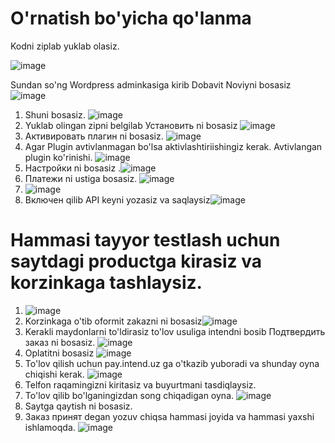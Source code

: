 
# O'rnatish bo'yicha qo'lanma

Kodni ziplab yuklab olasiz.

![image](https://user-images.githubusercontent.com/39323182/170641987-bd6f938e-8bda-4977-9682-2743b151f5b7.png)


Sundan so'ng Wordpress adminkasiga kirib Dobavit Noviyni bosasiz
![image](https://user-images.githubusercontent.com/39323182/170642120-b04406b1-bef2-4c8e-855b-e329b54fbc69.png)

1. Shuni bosasiz. ![image](https://user-images.githubusercontent.com/39323182/170642202-b5cc1aba-bc6b-4efd-994a-a70cfde763c7.png)
2. Yuklab olingan zipni belgilab Установить ni bosasiz ![image](https://user-images.githubusercontent.com/39323182/170642341-9534bf38-65e6-4257-8707-35765c64b17a.png)
3. Активировать плагин ni bosasiz. ![image](https://user-images.githubusercontent.com/39323182/170642502-ecc62aec-68d7-4b94-ac99-115b7094452f.png)
4. Agar Plugin avtivlanmagan bo'lsa aktivlashtiriishingiz kerak. Avtivlangan plugin ko'rinishi. ![image](https://user-images.githubusercontent.com/39323182/170642659-1f589ed6-04a2-4b87-b691-c5b88fa9aa0c.png)
5. Настройки ni bosasiz .![image](https://user-images.githubusercontent.com/39323182/170642857-09437dd6-da2f-42d1-bfd0-36c21e2b36be.png)
6. Платежи ni ustiga bosasiz. ![image](https://user-images.githubusercontent.com/39323182/170643244-cd09f1a4-21aa-4af2-981c-cb04cd9eff35.png)
7. ![image](https://user-images.githubusercontent.com/39323182/170643317-45da06c8-ed4d-4abf-99ec-62fbd9f96fc0.png)
8. Включен qilib API keyni yozasiz va saqlaysiz![image](https://user-images.githubusercontent.com/39323182/170643649-f9ebbe69-a2b7-4cf7-b2c5-2d2a4d79d97d.png)

# Hammasi tayyor testlash uchun saytdagi productga kirasiz va korzinkaga tashlaysiz. 
1. ![image](https://user-images.githubusercontent.com/39323182/170644702-9d39c922-65cf-49d8-a451-5e9dc14bdbad.png)
2. Korzinkaga o'tib oformit zakazni ni bosasiz![image](https://user-images.githubusercontent.com/39323182/170645182-39966361-8129-4d32-96f2-9c261c38488a.png)
3. Kerakli maydonlarni to'ldirasiz to'lov usuliga intendni bosib Подтвердить заказ ni bosasiz. ![image](https://user-images.githubusercontent.com/39323182/170645372-7eaa16b9-9810-43b4-ae1e-74237a7be659.png)
4. Oplatitni bosasiz ![image](https://user-images.githubusercontent.com/39323182/170645596-6dff1ec7-eac0-4592-89f9-cf81429b287c.png)
5. To'lov qilish uchun pay.intend.uz ga o'tkazib yuboradi va shunday oyna chiqishi kerak. ![image](https://user-images.githubusercontent.com/39323182/170645629-c060dd9b-1fc6-4b8a-99c7-113b0426f524.png)
6. Telfon raqamingizni kiritasiz va buyurtmani tasdiqlaysiz. 
7. To'lov qilib bo'lganingizdan song chiqadigan oyna. ![image](https://user-images.githubusercontent.com/39323182/170645970-ad1e64db-b8be-40d1-9ef6-2bf91d2327d6.png)
8. Saytga qaytish ni bosasiz. 
9. Заказ принят degan yozuv chiqsa hammasi joyida va hammasi yaxshi ishlamoqda. ![image](https://user-images.githubusercontent.com/39323182/170646101-9f4c2a8e-1900-49f3-be93-4bf8b5f36690.png)
